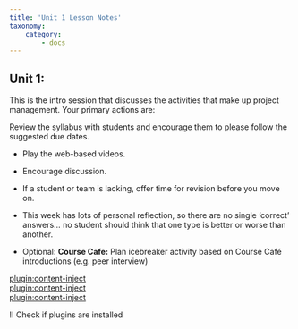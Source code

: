 ```yaml
---
title: 'Unit 1 Lesson Notes'
taxonomy:
    category:
        - docs
---
```


## Unit 1:

This is the intro session that discusses the activities that make up project management. Your primary actions are:

Review the syllabus with students and encourage them to please follow the suggested due dates.
-   Play the web-based videos.

-   Encourage discussion.

-   If a student or team is lacking, offer time for revision before you move
        on.

-   This week has lots of personal reflection, so there are no single
        ‘correct’ answers… no student should think that one type is better or
        worse than another.
- Optional: **Course Cafe:** Plan icebreaker activity based on Course Café introductions (e.g. peer interview)

[plugin:content-inject](_1-2)  
[plugin:content-inject](_1-3)  
[plugin:content-inject](_1-4)  


!! Check if plugins are installed
